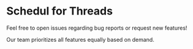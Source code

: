 # Schedul for Threads

Feel free to open issues regarding bug reports or request new features!

Our team prioritizes all features equally based on demand.
